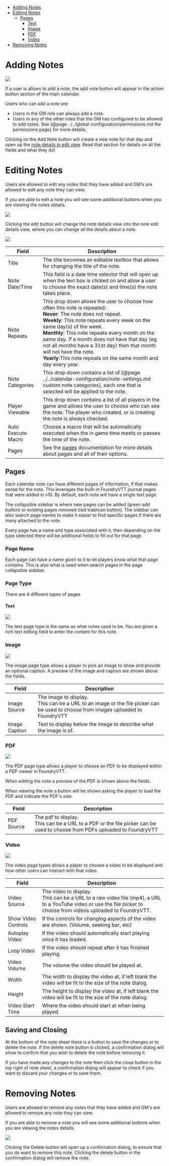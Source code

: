 
- [Adding Notes](#adding-notes)
- [Editing Notes](#editing-notes)
  - [Pages](#pages)
    - [Text](#text)
    - [Image](#image)
    - [PDF](#pdf)
    - [Video](#video)
- [Removing Notes](#removing-notes)

# Adding Notes

![](media://add-notes.png)

If a user is allows to add a note, the add note button will appear in the action button section of the main calendar.

Users who can add a note are:

- Users in the GM role can always add a note.
- Users in any of the other roles that the GM has configured to be allowed to add notes. See {@page ../../global-configuration/permissions.md the permissions page} for more details.

Clicking on the Add Note button will create a new note for that day and open up the [note details in edit view](#editing-notes). Read that section for details on all the fields and what they do!

# Editing Notes

Users are allowed to edit any notes that they have added and GM's are allowed to edit any note they can view.

If you are able to edit a note you will see some additional buttons when you are viewing the notes details.

![](media://edit-delete-note-buttons.png)

Clicking the edit button will change the note details view into the note edit details view, where you can change all the details about a note.

![](media://note-edit-details.png)

| Field              | Description                                                                                                                                                                                                                                                                                                                                                                                                                                          |
|--------------------|------------------------------------------------------------------------------------------------------------------------------------------------------------------------------------------------------------------------------------------------------------------------------------------------------------------------------------------------------------------------------------------------------------------------------------------------------|
| Title              | The title becomes an editable textbox that allows for changing the title of the note.                                                                                                                                                                                                                                                                                                                                                                |
| Note Date/Time     | This field is a date time selector that will open up when the text box is clicked on and allow a user to choose the exact date(s) and time(s) the note takes place.                                                                                                                                                                                                                                                                                  |
| Note Repeats       | This drop down allows the user to choose how often this note is repeated:<br/>**Never**: The note does not repeat.<br/>**Weekly**: This note repeats every week on the same day(s) of the week.<br/>**Monthly**: This note repeats every month on the same day. If a month does not have that day (eg not all months have a 31st day) then that month will not have the note.<br/>**Yearly**:This note repeats on the same month and day every year. |
| Note Categories    | This drop down contains a list of {@page ../../calendar-configuration/note-settings.md custom note categories}, each one that is selected will be applied to the note.                                                                                                                                                                                                                                                                               |
| Player Viewable    | This drop down contains a list of all players in the game and allows the user to choose who can see the note. The player who created, or is creating the note is always checked.                                                                                                                                                                                                                                                                     |
| Auto Execute Macro | Choose a macro that will be automatically executed when the in game time meets or passes the time of the note.                                                                                                                                                                                                                                                                                                                                       |
| Pages              | See the [pages](#pages) documentation for more details about pages and all of their options.                                                                                                                                                                                                                                                                                                                                                         |

## Pages

Each calendar note can have different pages of information, if that makes sense for the note. This leverages the built-in FoundryVTT journal pages that were added in v10. By default, each note will have a single text page.

The collapsible sidebar is where new pages can be added (green add button) or existing pages removed (red trashcan button). The sidebar can also search page names to make it easier to find specific pages if there are many attached to the note.

Every page has a name and type associated with it, then depending on the type selected there will be additional fields to fill out for that page.

### Page Name

Each page can have a name given to it to let players know what that page contains. This is also what is used when search pages in the page collapsible sidebar.

### Page Type

There are 4 different types of pages

#### Text

![](media://note-edit-details-pages.png)

The text page type is the same as what notes used to be. You are given a rich text editing field to enter the content for this note.

### Image

![](media://note-edit-details-pages-image.png)

The image page type allows a player to pick an image to show and provide an optional caption. A preview of the image and caption are shown above the fields.

| Field         | Description                                                                                                                         |
|---------------|-------------------------------------------------------------------------------------------------------------------------------------|
| Image Source  | The image to display.<br/>This can be a URL to an image or the file picker can be used to choose from images uploaded to FoundryVTT |
| Image Caption | Text to display below the image to describe what the image is of.                                                                   |


### PDF

![](media://note-edit-details-pages-pdf.png)

The PDF page type allows a player to choose an PDF to be displayed within a PDF viewer in FoundryVTT.

When editing the note a preview of the PDF is shown above the fields.

When viewing the note a button will be shown asking the player to load the PDF and indicate the PDF's size.

| Field      | Description                                                                                                                   |
|------------|-------------------------------------------------------------------------------------------------------------------------------|
| PDF Source | The pdf to display.<br/>This can be a URL to a PDF or the file picker can be used to choose from PDFs uploaded to FoundryVTT  |

### Video

![](media://note-edit-details-pages-video.png)

The video page types allows a player to choose a video to be displayed and how other users can interact with that video.

| Field               | Description                                                                                                                                                           |
|---------------------|-----------------------------------------------------------------------------------------------------------------------------------------------------------------------|
| Video Source        | The video to display.<br/> This can be a URL to a raw video file (mp4), a URL to a YouTube video or use the file picker to choose from videos uploaded to FoundryVTT. |
| Show Video Controls | If the controls for changing aspects of the video are shown. (Volume, seeking bar, etc)                                                                               |
| Autoplay Video      | If the video should automatically start playing once it has loaded.                                                                                                   |
| Loop Video          | If the video should repeat after it has finished playing.                                                                                                             |
| Video Volume        | The volume the video should be played at.                                                                                                                             |
| Width               | The width to display the video at, if left blank the video will be fit to the size of the note dialog.                                                                |
| Height              | The height to display the video at, if left blank the video will be fit to the size of the note dialog.                                                               |
| Video Start Time    | Where the video should start at when being played.                                                                                                                    |


## Saving and Closing

At the bottom of the note sheet there is a button to save the changes or to delete the note. If the delete note button is clicked, a confirmation dialog will show to confirm that you wish to delete the note before removing it.

If you have made any changes to the note then click the close button in the top right of note sheet, a confirmation dialog will appear to check if you want to discard your changes or to save them.

# Removing Notes

Users are allowed to remove any notes that they have added and GM's are allowed to remove any note they can view.

If you are able to remove a note you will see some additional buttons when you are viewing the notes details.

![](media://edit-delete-note-buttons.png)

Clicking the Delete button will open up a confirmation dialog, to ensure that you do want to remove this note. Clicking the delete button in the confirmation dialog will remove the note.